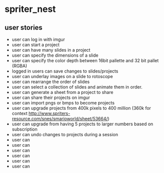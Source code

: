 # spriter_nest
## user stories
* user can log in with imgur
* user can start a project
* user can have many slides in a project
* user can specify the dimensions of a slide
* user can specify the color depth between 16bit pallette and 32 bit pallet (RGBA)
* logged in users can save changes to slides/projects
* user can underlay images on a slide to rotoscope
* user can rearrange the order of slides
* user can select a collection of slides and animate them in order.
* user can generate a sheet from a project to share
* user can share their projects on imgur
* user can import pngs or bmps to become projects
* user can upgrade projects from 400k pixels to 400 million (360k for context http://www.spriters-resource.com/snes/smarioworld/sheet/53664/)
* user can upgrade from having 5 projects to larger numbers based on subscription
* user can undo changes to projects during a session
* user can 
* user can 
* user can 
* user can 
* user can 
* user can 